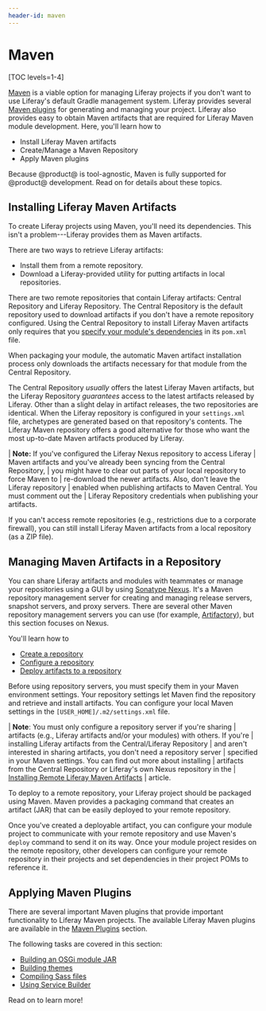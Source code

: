 ```yaml
---
header-id: maven
---
```


# Maven

[TOC levels=1-4]

[Maven](https://maven.apache.org/) is a viable option for managing Liferay
projects if you don't want to use Liferay's default Gradle management system.
Liferay provides several
[Maven plugins](/docs/7-2/reference/-/knowledge_base/reference/maven-plugins) for
generating and managing your project. Liferay also provides easy to obtain Maven
artifacts that are required for Liferay Maven module development. Here, you'll
learn how to

- Install Liferay Maven artifacts
- Create/Manage a Maven Repository
- Apply Maven plugins

Because @product@ is tool-agnostic, Maven is fully supported for @product@
development. Read on for details about these topics.

## Installing Liferay Maven Artifacts

To create Liferay projects using Maven, you'll need its dependencies. This isn't
a problem---Liferay provides them as Maven artifacts. 

There are two ways to retrieve Liferay artifacts: 

- Install them from a remote repository. 
- Download a Liferay-provided utility for putting artifacts in local
  repositories. 

There are two remote repositories that contain Liferay artifacts: Central
Repository and Liferay Repository. The Central Repository is the default
repository used to download artifacts if you don't have a remote repository
configured. Using the Central Repository to install Liferay Maven artifacts only
requires that you 
[specify your module's dependencies](/docs/7-2/customization/-/knowledge_base/customization/configuring-dependencies) 
in its `pom.xml` file. 

When packaging your module, the automatic Maven artifact installation process
only downloads the artifacts necessary for that module from the Central
Repository. 

The Central Repository *usually* offers the latest Liferay Maven artifacts, but
the Liferay Repository *guarantees* access to the latest artifacts released by
Liferay. Other than a slight delay in artifact releases, the two repositories
are identical. When the Liferay repository is configured in your `settings.xml`
file, archetypes are generated based on that repository's contents. The Liferay
Maven repository offers a good alternative for those who want the most
up-to-date Maven artifacts produced by Liferay. 

| **Note:** If you've configured the Liferay Nexus repository to access Liferay
| Maven artifacts and you've already been syncing from the Central Repository,
| you might have to clear out parts of your local repository to force Maven to
| re-download the newer artifacts. Also, don't leave the Liferay repository
| enabled when publishing artifacts to Maven Central. You must comment out the
| Liferay Repository credentials when publishing your artifacts.

If you can't access remote repositories (e.g., restrictions due to a corporate
firewall), you can still install Liferay Maven artifacts from a local
repository (as a ZIP file).

## Managing Maven Artifacts in a Repository

You can share Liferay artifacts and modules with teammates or manage your
repositories using a GUI by using
[Sonatype Nexus](http://www.sonatype.org/nexus/). It's a Maven repository
management server for creating and managing release servers, snapshot servers,
and proxy servers. There are several other Maven repository management servers
you can use (for example, [Artifactory](https://www.jfrog.com/artifactory/)),
but this section focuses on Nexus.

You'll learn how to

- [Create a repository](/docs/7-2/reference/-/knowledge_base/reference/creating-a-maven-repository)
- [Configure a repository](/docs/7-2/reference/-/knowledge_base/reference/configuring-local-maven-settings-to-access-repositories)
- [Deploy artifacts to a repository](/docs/7-2/reference/-/knowledge_base/reference/deploying-liferay-maven-artifacts-to-a-repository)

Before using repository servers, you must specify them in your Maven environment
settings. Your repository settings let Maven find the repository and retrieve
and install artifacts. You can configure your local Maven settings in the
`[USER_HOME]/.m2/settings.xml` file.

| **Note**: You must only configure a repository server if you're sharing
| artifacts (e.g., Liferay artifacts and/or your modules) with others. If you're
| installing Liferay artifacts from the Central/Liferay Repository
| and aren't interested in sharing artifacts, you don't need a repository server
| specified in your Maven settings. You can find out more about installing
| artifacts from the Central Repository or Liferay's own Nexus repository in the
| [Installing Remote Liferay Maven Artifacts](/docs/7-2/reference/-/knowledge_base/reference/installing-remote-liferay-maven-artifacts)
| article.

To deploy to a remote repository, your Liferay project should be packaged using
Maven. Maven provides a packaging command that creates an artifact (JAR) that
can be easily deployed to your remote repository.

Once you've created a deployable artifact, you can configure your module project
to communicate with your remote repository and use Maven's `deploy` command to
send it on its way. Once your module project resides on the remote repository,
other developers can configure your remote repository in their projects and set
dependencies in their project POMs to reference it.

## Applying Maven Plugins

There are several important Maven plugins that provide important functionality
to Liferay Maven projects. The available Liferay Maven plugins are available in
the [Maven Plugins](/docs/7-2/reference/-/knowledge_base/reference/maven-plugins)
section.

The following tasks are covered in this section:

- [Building an OSGi module JAR](/docs/7-2/reference/-/knowledge_base/reference/building-an-osgi-module-jar-with-maven)
- [Building themes](/docs/7-2/reference/-/knowledge_base/reference/building-a-theme-with-maven)
- [Compiling Sass files](/docs/7-2/reference/-/knowledge_base/reference/compiling-sass-files-in-a-maven-project)
- [Using Service Builder](/docs/7-2/reference/-/knowledge_base/reference/using-service-builder-in-a-maven-project)

Read on to learn more!
